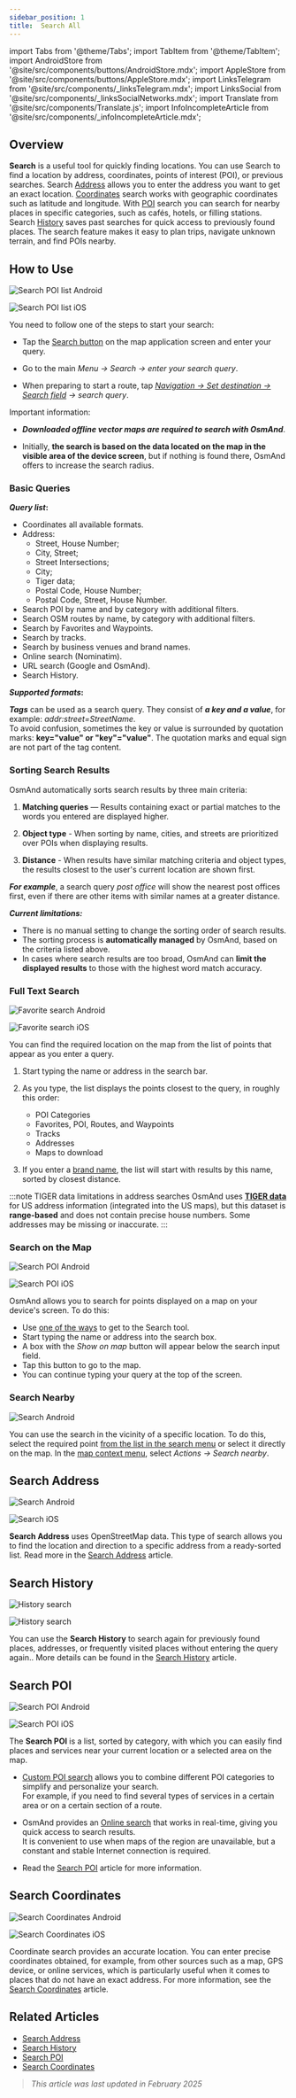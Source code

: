 ```yaml
---
sidebar_position: 1
title:  Search All
---
```


import Tabs from '@theme/Tabs';
import TabItem from '@theme/TabItem';
import AndroidStore from '@site/src/components/buttons/AndroidStore.mdx';
import AppleStore from '@site/src/components/buttons/AppleStore.mdx';
import LinksTelegram from '@site/src/components/_linksTelegram.mdx';
import LinksSocial from '@site/src/components/_linksSocialNetworks.mdx';
import Translate from '@site/src/components/Translate.js';
import InfoIncompleteArticle from '@site/src/components/_infoIncompleteArticle.mdx';


<InfoIncompleteArticle/>


## Overview

**Search** is a useful tool for quickly finding locations. You can use Search to find a location by address, coordinates, points of interest (POI), or previous searches. Search [Address](#search-address) allows you to enter the address you want to get an exact location. [Coordinates](#search-coordinates) search works with geographic coordinates such as latitude and longitude. With [POI](#search-poi) search you can search for nearby places in specific categories, such as cafés, hotels, or filling stations. Search [History](#search-history) saves past searches for quick access to previously found places. The search feature makes it easy to plan trips, navigate unknown terrain, and find POIs nearby.


## How to Use

<Tabs groupId="operating-systems">

<TabItem value="android" label="Android">

![Search POI list Android](@site/static/img/search/poi_list_android.png)

</TabItem>

<TabItem value="ios" label="iOS">

![Search POI list iOS](@site/static/img/search/poi_list_1_ios.png)  

</TabItem>

</Tabs>

You need to follow one of the steps to start your search:

- Tap the [Search button](../widgets/map-buttons.md#search) on the map application screen and enter your query.

- Go to the main *Menu → Search → enter your search query*.

- When preparing to start a route, tap [*Navigation → Set destination → Search field*](../navigation/setup/route-navigation.md#set-target-point) *→ search query*.  


Important information:

- ***Downloaded offline vector maps are required to search with OsmAnd***.

- Initially, **the search is based on the data located on the map in the visible area of the device screen**, but if nothing is found there, OsmAnd offers to increase the search radius.  

### Basic Queries

***Query list*:**

- Coordinates all available formats.
- Address:
    - Street, House Number;
    - City, Street;
    - Street Intersections;
    - City;
    - Tiger data;
    - Postal Code, House Number;
    - Postal Code, Street, House Number.
- Search POI by name and by category with additional filters.
- Search OSM routes by name, by category with additional filters.
- Search by Favorites and Waypoints.
- Search by tracks.
- Search by business venues and brand names.
- Online search (Nominatim).
- URL search (Google and OsmAnd).
- Search History.

***Supported formats*:**  

***Tags*** can be used as a search query. They consist of ***a key and a value***, for example:
*addr:street=StreetName*.  
To avoid confusion, sometimes the key or value is surrounded by quotation marks: **key="value" or "key"="value"**. The quotation marks and equal sign are not part of the tag content.


### Sorting Search Results

OsmAnd automatically sorts search results by three main criteria:

1. **Matching queries** — Results containing exact or partial matches to the words you entered are displayed higher.

2. **Object type** - When sorting by name, cities, and streets are prioritized over POIs when displaying results.

3. **Distance** - When results have similar matching criteria and object types, the results closest to the user's current location are shown first.

***For example***, a search query *post office* will show the nearest post offices first, even if there are other items with similar names at a greater distance.  

***Current limitations:***

- There is no manual setting to change the sorting order of search results.
- The sorting process is **automatically managed** by OsmAnd, based on the criteria listed above.
- In cases where search results are too broad, OsmAnd can **limit the displayed results** to those with the highest word match accuracy.


### Full Text Search

<Tabs groupId="operating-systems">

<TabItem value="android" label="Android">

![Favorite search Android](@site/static/img/search/favorite_search_android.png)

</TabItem>

<TabItem value="ios" label="iOS">

![Favorite search iOS](@site/static/img/search/favorite_search_ios.png)  

</TabItem>

</Tabs>

You can find the required location on the map from the list of points that appear as you enter a query.

1. Start typing the name or address in the search bar.

2. As you type, the list displays the points closest to the query, in roughly this order:
    - POI Categories
    - Favorites, POI, Routes, and Waypoints
    - Tracks
    - Addresses
    - Maps to download

3. If you enter a [brand name](../search/search-poi.md#how-to-use), the list will start with results by this name, sorted by closest distance.

:::note TIGER data limitations in address searches
OsmAnd uses [**TIGER data**](../../technical/algorithms/trace-address-search-issues.md#trace-address-search-issues#us-address-search-and-tiger-data) for US address information (integrated into the US maps), but this dataset is **range-based** and does not contain precise house numbers. Some addresses may be missing or inaccurate.
:::


### Search on the Map

<Tabs groupId="operating-systems">

<TabItem value="android" label="Android">

![Search POI Android](@site/static/img/search/poi_overlay_android.png)

</TabItem>

<TabItem value="ios" label="iOS">  

![Search POI iOS](@site/static/img/search/poi_overlay_ios.png)

</TabItem>

</Tabs>

OsmAnd allows you to search for points displayed on a map on your device's screen. To do this:

- Use [one of the ways](#how-to-use) to get to the Search tool.
- Start typing the name or address into the search box.
- A box with the *Show on map* button will appear below the search input field.
- Tap this button to go to the map.
- You can continue typing your query at the top of the screen.


### Search Nearby

![Search Android](@site/static/img/search/search_all_near_location_andr.png)

You can use the search in the vicinity of a specific location. To do this, select the required point [from the list in the search menu](#full-text-search) or select it directly on the map. In the [map context menu](../map/map-context-menu.md#actions), select *Actions → Search nearby*.


## Search Address

<Tabs groupId="operating-systems">

<TabItem value="android" label="Android">

![Search Android](@site/static/img/search/search_address_2_andr.png)

</TabItem>

<TabItem value="ios" label="iOS">

![Search iOS](@site/static/img/search/street_search_ios.png)  

</TabItem>

</Tabs>

**Search Address** uses OpenStreetMap data. This type of search allows you to find the location and direction to a specific address from a ready-sorted list. Read more in the [Search Address](./search-address.md) article.


## Search History

<Tabs groupId="operating-systems">

<TabItem value="android" label="Android">

![History search](@site/static/img/search/history_search_android.png)

</TabItem>

<TabItem value="ios" label="iOS">

![History search](@site/static/img/search/history_search_ios.png)

</TabItem>

</Tabs>

You can use the **Search History** to search again for previously found places, addresses, or frequently visited places without entering the query again.. More details can be found in the [Search History](./search-history.md) article.


## Search POI

<Tabs groupId="operating-systems">

<TabItem value="android" label="Android">

![Search POI Android](@site/static/img/search/search_poi_categoties_andr.png)

</TabItem>

<TabItem value="ios" label="iOS">

![Search POI iOS](@site/static/img/search/search_poi_categoties_1_ios.png)

</TabItem>

</Tabs>

The **Search POI** is a list, sorted by category, with which you can easily find places and services near your current location or a selected area on the map.

- [Custom POI search](./search-poi.md#custom-poi-search) allows you to combine different POI categories to simplify and personalize your search.  
For example, if you need to find several types of services in a certain area or on a certain section of a route.

- OsmAnd provides an [Online search](./search-poi.md#online-search) that works in real-time, giving you quick access to search results.  
It is convenient to use when maps of the region are unavailable, but a constant and stable Internet connection is required.

- Read the [Search POI](./search-poi.md) article for more information.


## Search Coordinates

<Tabs groupId="operating-systems">

<TabItem value="android" label="Android">

![Search Coordinates Android](@site/static/img/search/coordinates_search_android.png)

</TabItem>

<TabItem value="ios" label="iOS">

![Search Coordinates iOS](@site/static/img/search/coordinates_search_ios.png)

</TabItem>

</Tabs>

Coordinate search provides an accurate location. You can enter precise coordinates obtained, for example, from other sources such as a map, GPS device, or online services, which is particularly useful when it comes to places that do not have an exact address. For more information, see the [Search Coordinates](./search-coordinates.md) article.


## Related Articles

- [Search Address](./search-address.md)
- [Search History](./search-history.md)
- [Search POI](./search-poi.md)
- [Search Coordinates](./search-coordinates.md)

> *This article was last updated in February 2025*
